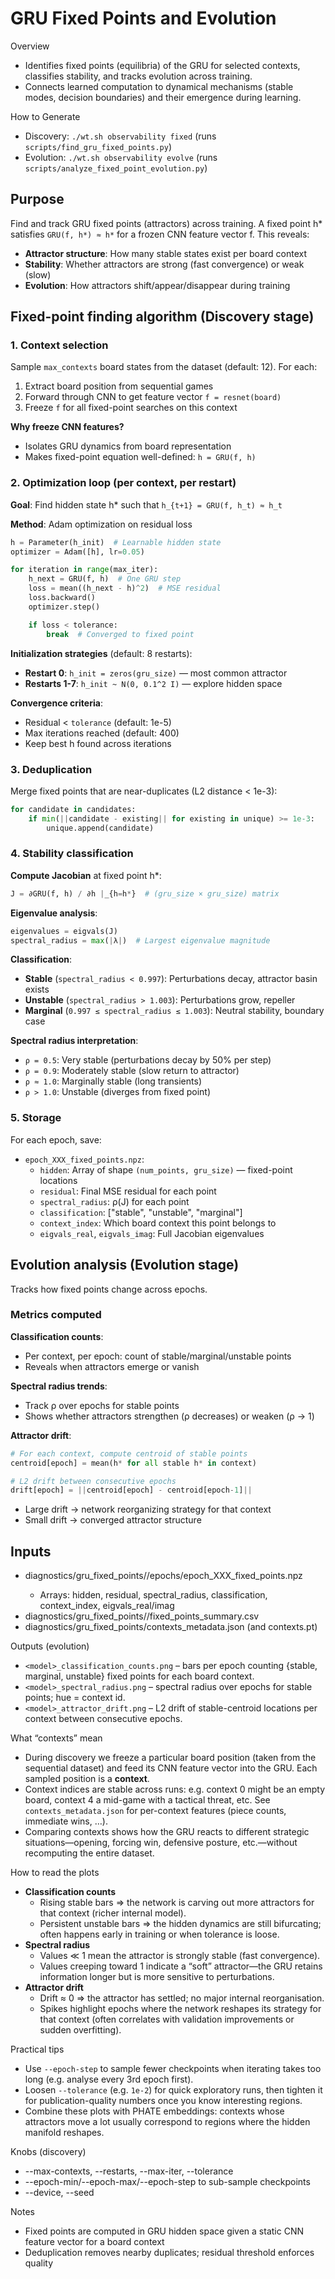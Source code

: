 # GRU Fixed Points and Evolution

Overview
- Identifies fixed points (equilibria) of the GRU for selected contexts, classifies stability, and tracks evolution across training.
- Connects learned computation to dynamical mechanisms (stable modes, decision boundaries) and their emergence during learning.

How to Generate
- Discovery: `./wt.sh observability fixed` (runs `scripts/find_gru_fixed_points.py`)
- Evolution: `./wt.sh observability evolve` (runs `scripts/analyze_fixed_point_evolution.py`)

## Purpose

Find and track GRU fixed points (attractors) across training. A fixed point h* satisfies `GRU(f, h*) ≈ h*` for a frozen CNN feature vector f. This reveals:
- **Attractor structure**: How many stable states exist per board context
- **Stability**: Whether attractors are strong (fast convergence) or weak (slow)
- **Evolution**: How attractors shift/appear/disappear during training

## Fixed-point finding algorithm (Discovery stage)

### 1. Context selection
Sample `max_contexts` board states from the dataset (default: 12). For each:
1. Extract board position from sequential games
2. Forward through CNN to get feature vector `f = resnet(board)`
3. Freeze `f` for all fixed-point searches on this context

**Why freeze CNN features?**
- Isolates GRU dynamics from board representation
- Makes fixed-point equation well-defined: `h = GRU(f, h)`

### 2. Optimization loop (per context, per restart)

**Goal**: Find hidden state h* such that `h_{t+1} = GRU(f, h_t) ≈ h_t`

**Method**: Adam optimization on residual loss
```python
h = Parameter(h_init)  # Learnable hidden state
optimizer = Adam([h], lr=0.05)

for iteration in range(max_iter):
    h_next = GRU(f, h)  # One GRU step
    loss = mean((h_next - h)^2)  # MSE residual
    loss.backward()
    optimizer.step()

    if loss < tolerance:
        break  # Converged to fixed point
```

**Initialization strategies** (default: 8 restarts):
- **Restart 0**: `h_init = zeros(gru_size)` — most common attractor
- **Restarts 1-7**: `h_init ~ N(0, 0.1^2 I)` — explore hidden space

**Convergence criteria**:
- Residual < `tolerance` (default: 1e-5)
- Max iterations reached (default: 400)
- Keep best h found across iterations

### 3. Deduplication
Merge fixed points that are near-duplicates (L2 distance < 1e-3):
```python
for candidate in candidates:
    if min(||candidate - existing|| for existing in unique) >= 1e-3:
        unique.append(candidate)
```

### 4. Stability classification

**Compute Jacobian** at fixed point h*:
```python
J = ∂GRU(f, h) / ∂h |_{h=h*}  # (gru_size × gru_size) matrix
```

**Eigenvalue analysis**:
```python
eigenvalues = eigvals(J)
spectral_radius = max(|λ|)  # Largest eigenvalue magnitude
```

**Classification**:
- **Stable** (`spectral_radius < 0.997`): Perturbations decay, attractor basin exists
- **Unstable** (`spectral_radius > 1.003`): Perturbations grow, repeller
- **Marginal** (`0.997 ≤ spectral_radius ≤ 1.003`): Neutral stability, boundary case

**Spectral radius interpretation**:
- `ρ = 0.5`: Very stable (perturbations decay by 50% per step)
- `ρ = 0.9`: Moderately stable (slow return to attractor)
- `ρ ≈ 1.0`: Marginally stable (long transients)
- `ρ > 1.0`: Unstable (diverges from fixed point)

### 5. Storage

For each epoch, save:
- `epoch_XXX_fixed_points.npz`:
  - `hidden`: Array of shape `(num_points, gru_size)` — fixed-point locations
  - `residual`: Final MSE residual for each point
  - `spectral_radius`: ρ(J) for each point
  - `classification`: ["stable", "unstable", "marginal"]
  - `context_index`: Which board context this point belongs to
  - `eigvals_real`, `eigvals_imag`: Full Jacobian eigenvalues

## Evolution analysis (Evolution stage)

Tracks how fixed points change across epochs.

### Metrics computed

**Classification counts**:
- Per context, per epoch: count of stable/marginal/unstable points
- Reveals when attractors emerge or vanish

**Spectral radius trends**:
- Track ρ over epochs for stable points
- Shows whether attractors strengthen (ρ decreases) or weaken (ρ → 1)

**Attractor drift**:
```python
# For each context, compute centroid of stable points
centroid[epoch] = mean(h* for all stable h* in context)

# L2 drift between consecutive epochs
drift[epoch] = ||centroid[epoch] - centroid[epoch-1]||
```
- Large drift → network reorganizing strategy for that context
- Small drift → converged attractor structure

## Inputs
- diagnostics/gru_fixed_points/<model>/epochs/epoch_XXX_fixed_points.npz
  - Arrays: hidden, residual, spectral_radius, classification, context_index, eigvals_real/imag
- diagnostics/gru_fixed_points/<model>/fixed_points_summary.csv
- diagnostics/gru_fixed_points/contexts_metadata.json (and contexts.pt)

Outputs (evolution)
- `<model>_classification_counts.png` – bars per epoch counting {stable, marginal, unstable} fixed points for each board context.
- `<model>_spectral_radius.png` – spectral radius over epochs for stable points; hue = context id.
- `<model>_attractor_drift.png` – L2 drift of stable-centroid locations per context between consecutive epochs.

What “contexts” mean
- During discovery we freeze a particular board position (taken from the sequential dataset) and feed its CNN feature vector into the GRU. Each sampled position is a **context**.
- Context indices are stable across runs: e.g. context 0 might be an empty board, context 4 a mid-game with a tactical threat, etc. See `contexts_metadata.json` for per-context features (piece counts, immediate wins, …).
- Comparing contexts shows how the GRU reacts to different strategic situations—opening, forcing win, defensive posture, etc.—without recomputing the entire dataset.

How to read the plots
- **Classification counts**
  - Rising stable bars ⇒ the network is carving out more attractors for that context (richer internal model).
  - Persistent unstable bars ⇒ the hidden dynamics are still bifurcating; often happens early in training or when tolerance is loose.
- **Spectral radius**
  - Values ≪ 1 mean the attractor is strongly stable (fast convergence).
  - Values creeping toward 1 indicate a “soft” attractor—the GRU retains information longer but is more sensitive to perturbations.
- **Attractor drift**
  - Drift ≈ 0 ⇒ the attractor has settled; no major internal reorganisation.
  - Spikes highlight epochs where the network reshapes its strategy for that context (often correlates with validation improvements or sudden overfitting).

Practical tips
- Use `--epoch-step` to sample fewer checkpoints when iterating takes too long (e.g. analyse every 3rd epoch first).
- Loosen `--tolerance` (e.g. `1e-2`) for quick exploratory runs, then tighten it for publication-quality numbers once you know interesting regions.
- Combine these plots with PHATE embeddings: contexts whose attractors move a lot usually correspond to regions where the hidden manifold reshapes.

Knobs (discovery)
- --max-contexts, --restarts, --max-iter, --tolerance
- --epoch-min/--epoch-max/--epoch-step to sub-sample checkpoints
- --device, --seed

Notes
- Fixed points are computed in GRU hidden space given a static CNN feature vector for a board context
- Deduplication removes nearby duplicates; residual threshold enforces quality
